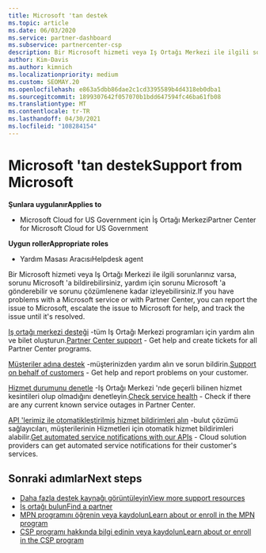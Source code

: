 ```yaml
---
title: Microsoft 'tan destek
ms.topic: article
ms.date: 06/03/2020
ms.service: partner-dashboard
ms.subservice: partnercenter-csp
description: Bir Microsoft hizmeti veya Iş Ortağı Merkezi ile ilgili sorunlar yaşıyorsanız, yardım için Microsoft 'a gönderebilir ve sorunu çözümlenene kadar izleyebilirsiniz.
author: Kim-Davis
ms.author: kimnich
ms.localizationpriority: medium
ms.custom: SEOMAY.20
ms.openlocfilehash: e863a5dbb86dae2c1cd3395589b4d4318eb0dba1
ms.sourcegitcommit: 1899307642f057070b1bdd647594fc46ba61fb08
ms.translationtype: MT
ms.contentlocale: tr-TR
ms.lasthandoff: 04/30/2021
ms.locfileid: "108284154"
---
```

# <a name="support-from-microsoft"></a><span data-ttu-id="23769-103">Microsoft 'tan destek</span><span class="sxs-lookup"><span data-stu-id="23769-103">Support from Microsoft</span></span>

<span data-ttu-id="23769-104">**Şunlara uygulanır**</span><span class="sxs-lookup"><span data-stu-id="23769-104">**Applies to**</span></span>

- <span data-ttu-id="23769-105">Microsoft Cloud for US Government için İş Ortağı Merkezi</span><span class="sxs-lookup"><span data-stu-id="23769-105">Partner Center for Microsoft Cloud for US Government</span></span>

<span data-ttu-id="23769-106">**Uygun roller**</span><span class="sxs-lookup"><span data-stu-id="23769-106">**Appropriate roles**</span></span>

- <span data-ttu-id="23769-107">Yardım Masası Aracısı</span><span class="sxs-lookup"><span data-stu-id="23769-107">Helpdesk agent</span></span>

<span data-ttu-id="23769-108">Bir Microsoft hizmeti veya Iş Ortağı Merkezi ile ilgili sorunlarınız varsa, sorunu Microsoft 'a bildirebilirsiniz, yardım için sorunu Microsoft 'a gönderebilir ve sorunu çözümlenene kadar izleyebilirsiniz.</span><span class="sxs-lookup"><span data-stu-id="23769-108">If you have problems with a Microsoft service or with Partner Center, you can report the issue to Microsoft, escalate the issue to Microsoft for help, and track the issue until it's resolved.</span></span>

<span data-ttu-id="23769-109">[Iş ortağı merkezi desteği](report-problems-with-partner-center.md) -tüm Iş Ortağı Merkezi programları için yardım alın ve bilet oluşturun.</span><span class="sxs-lookup"><span data-stu-id="23769-109">[Partner Center support](report-problems-with-partner-center.md) - Get help and create tickets for all Partner Center programs.</span></span>

<span data-ttu-id="23769-110">[Müşteriler adına destek](report-problems-on-behalf-of-a-customer.md) -müşterinizden yardım alın ve sorun bildirin.</span><span class="sxs-lookup"><span data-stu-id="23769-110">[Support on behalf of customers](report-problems-on-behalf-of-a-customer.md) - Get help and report problems on your customer.</span></span>

<span data-ttu-id="23769-111">[Hizmet durumunu denetle](check-service-health.md) -Iş Ortağı Merkezi 'nde geçerli bilinen hizmet kesintileri olup olmadığını denetleyin.</span><span class="sxs-lookup"><span data-stu-id="23769-111">[Check service health](check-service-health.md) - Check if there are any current known service outages in Partner Center.</span></span>

<span data-ttu-id="23769-112">[API 'lerimiz ile otomatikleştirilmiş hizmet bildirimleri alın](get-automated-service-notifications-with-our-apis.md) -bulut çözümü sağlayıcıları, müşterilerinin Hizmetleri için otomatik hizmet bildirimleri alabilir.</span><span class="sxs-lookup"><span data-stu-id="23769-112">[Get automated service notifications with our APIs](get-automated-service-notifications-with-our-apis.md) - Cloud solution providers can get automated service notifications for their customer's services.</span></span>

## <a name="next-steps"></a><span data-ttu-id="23769-113">Sonraki adımlar</span><span class="sxs-lookup"><span data-stu-id="23769-113">Next steps</span></span>

- [<span data-ttu-id="23769-114">Daha fazla destek kaynağı görüntüleyin</span><span class="sxs-lookup"><span data-stu-id="23769-114">View more support resources</span></span>](https://partner.microsoft.com/support/?stage=1)
- [<span data-ttu-id="23769-115">İş ortağı bulun</span><span class="sxs-lookup"><span data-stu-id="23769-115">Find a partner</span></span>](find-a-partner.md)
- [<span data-ttu-id="23769-116">MPN programını öğrenin veya kaydolun</span><span class="sxs-lookup"><span data-stu-id="23769-116">Learn about or enroll in the MPN program</span></span>](https://partner.microsoft.com/membership)
- [<span data-ttu-id="23769-117">CSP programı hakkında bilgi edinin veya kaydolun</span><span class="sxs-lookup"><span data-stu-id="23769-117">Learn about or enroll in the CSP program</span></span>](https://partner.microsoft.com/membership/cloud-solution-provider)
